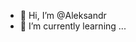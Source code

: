 - 👋 Hi, I’m @Aleksandr
- 🌱 I’m currently learning ...

<!---
Tilacin/Tilacin is a ✨ special ✨ repository because its `README.md` (this file) appears on your GitHub profile.
You can click the Preview link to take a look at your changes.
--->
